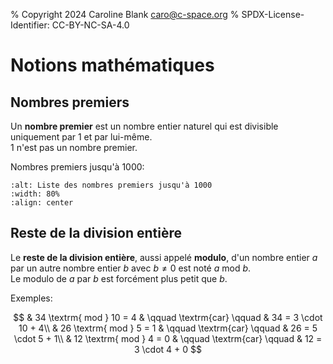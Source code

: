 % Copyright 2024 Caroline Blank <caro@c-space.org>
% SPDX-License-Identifier: CC-BY-NC-SA-4.0

# Notions mathématiques

## Nombres premiers

Un **nombre premier** est un nombre entier naturel qui est divisible uniquement
par 1 et par lui-même.\
1 n'est pas un nombre premier.

Nombres premiers jusqu'à 1000:

```{figure} images/nb-premiers.png
:alt: Liste des nombres premiers jusqu'à 1000
:width: 80%
:align: center
```

## Reste de la division entière

Le **reste de la division entière**, aussi appelé **modulo**, d'un nombre entier
$a$ par un autre nombre entier $b$ avec $b \ne 0$ est noté $a \textrm{ mod } b$.\
Le modulo de $a$ par $b$ est forcément plus petit que $b$.

Exemples:

$$
& 34 \textrm{ mod } 10 = 4 & \qquad \textrm{car} \qquad & 34 = 3 \cdot 10 + 4\\
& 26 \textrm{ mod } 5 = 1  & \qquad \textrm{car} \qquad & 26 = 5 \cdot 5 + 1\\
& 12 \textrm{ mod } 4 = 0  & \qquad \textrm{car} \qquad & 12 = 3 \cdot 4 + 0
$$

